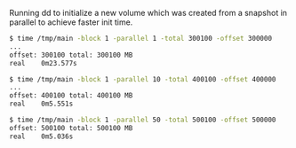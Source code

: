 Running dd to initialize a new volume which was created from a snapshot in parallel to achieve faster init time.

```bash
$ time /tmp/main -block 1 -parallel 1 -total 300100 -offset 300000
...
offset: 300100 total: 300100 MB
real	0m23.577s

$ time /tmp/main -block 1 -parallel 10 -total 400100 -offset 400000
...
offset: 400100 total: 400100 MB
real	0m5.551s

$ time /tmp/main -block 1 -parallel 50 -total 500100 -offset 500000
offset: 500100 total: 500100 MB
real	0m5.036s
```